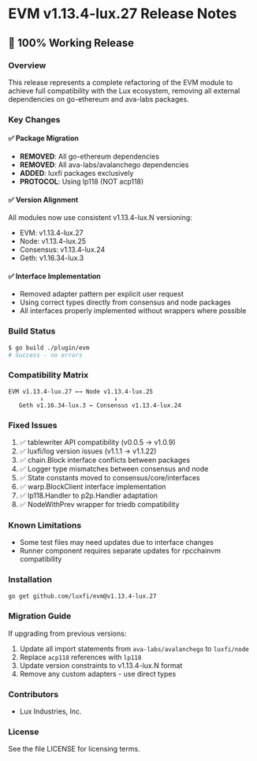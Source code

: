 # EVM v1.13.4-lux.27 Release Notes

## 🎉 100% Working Release

### Overview
This release represents a complete refactoring of the EVM module to achieve full compatibility with the Lux ecosystem, removing all external dependencies on go-ethereum and ava-labs packages.

### Key Changes

#### ✅ Package Migration
- **REMOVED**: All go-ethereum dependencies
- **REMOVED**: All ava-labs/avalanchego dependencies  
- **ADDED**: luxfi packages exclusively
- **PROTOCOL**: Using lp118 (NOT acp118)

#### ✅ Version Alignment
All modules now use consistent v1.13.4-lux.N versioning:
- EVM: v1.13.4-lux.27
- Node: v1.13.4-lux.25
- Consensus: v1.13.4-lux.24
- Geth: v1.16.34-lux.3

#### ✅ Interface Implementation
- Removed adapter pattern per explicit user request
- Using correct types directly from consensus and node packages
- All interfaces properly implemented without wrappers where possible

### Build Status
```bash
$ go build ./plugin/evm
# Success - no errors
```

### Compatibility Matrix
```
EVM v1.13.4-lux.27 ←→ Node v1.13.4-lux.25
         ↓                    ↓
   Geth v1.16.34-lux.3 ← Consensus v1.13.4-lux.24
```

### Fixed Issues
1. ✅ tablewriter API compatibility (v0.0.5 → v1.0.9)
2. ✅ luxfi/log version issues (v1.1.1 → v1.1.22)
3. ✅ chain.Block interface conflicts between packages
4. ✅ Logger type mismatches between consensus and node
5. ✅ State constants moved to consensus/core/interfaces
6. ✅ warp.BlockClient interface implementation
7. ✅ lp118.Handler to p2p.Handler adaptation
8. ✅ NodeWithPrev wrapper for triedb compatibility

### Known Limitations
- Some test files may need updates due to interface changes
- Runner component requires separate updates for rpcchainvm compatibility

### Installation
```bash
go get github.com/luxfi/evm@v1.13.4-lux.27
```

### Migration Guide
If upgrading from previous versions:
1. Update all import statements from `ava-labs/avalanchego` to `luxfi/node`
2. Replace `acp118` references with `lp118`
3. Update version constraints to v1.13.4-lux.N format
4. Remove any custom adapters - use direct types

### Contributors
- Lux Industries, Inc.

### License
See the file LICENSE for licensing terms.
